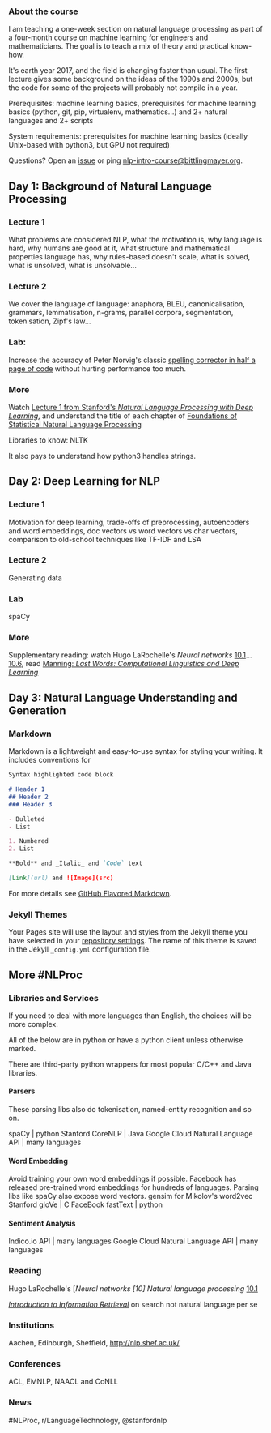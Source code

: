 ### About the course

I am teaching a one-week section on natural language processing as part of a four-month course on machine learning for engineers and mathematicians.  The goal is to teach a mix of theory and practical know-how.

It's earth year 2017, and the field is changing faster than usual.  The first lecture gives some background on the ideas of the 1990s and 2000s, but the code for some of the projects will probably not compile in a year.

Prerequisites: machine learning basics, prerequisites for machine learning basics (python, git, pip, virtualenv, mathematics...) and 2+ natural languages and 2+ scripts

System requirements: prerequisites for machine learning basics (ideally Unix-based with python3, but GPU not required)

Questions?  Open an [issue](https://github.com/bittlingmayer/nlp-intro-course/issues) or ping nlp-intro-course@bittlingmayer.org.

## Day 1: Background of Natural Language Processing

### Lecture 1

What problems are considered NLP, what the motivation is, why language is hard, why humans are good at it, what structure and mathematical properties language has, why rules-based doesn't scale, what is solved, what is unsolved, what is unsolvable…

### Lecture 2
We cover the language of language: anaphora, BLEU, canonicalisation, grammars, lemmatisation, n-grams, parallel corpora, segmentation, tokenisation, Zipf's law...

### Lab:
Increase the accuracy of Peter Norvig's classic [spelling corrector in half a page of code](http://norvig.com/spell-correct.html) without hurting performance too much.

### More
Watch [Lecture 1 from Stanford's *Natural Language Processing with Deep Learning*](https://www.youtube.com/watch?v=OQQ-W_63UgQ), and understand the title of each chapter of [Foundations of Statistical Natural Language Processing](https://nlp.stanford.edu/fsnlp/)

Libraries to know: NLTK

It also pays to understand how python3 handles strings.

## Day 2: Deep Learning for NLP

### Lecture 1
Motivation for deep learning, trade-offs of preprocessing, autoencoders and word embeddings, doc vectors vs word vectors vs char vectors, comparison to old-school techniques like TF-IDF and LSA

### Lecture 2
Generating data

### Lab
spaCy

### More
Supplementary reading: watch Hugo LaRochelle's *Neural networks* [10.1](https://www.youtube.com/watch?v=OzZIOiMVUyM&list=PL6Xpj9I5qXYEcOhn7TqghAJ6NAPrNmUBH&index=79)... [10.6](https://www.youtube.com/watch?v=FoDz01QNSiY&index=84&list=PL6Xpj9I5qXYEcOhn7TqghAJ6NAPrNmUBH), read [Manning: *Last Words: Computational Linguistics and Deep Learning*](mitp.nautil.us/article/170/last-words-computational-linguistics-and-deep-learning)

## Day 3: Natural Language Understanding and Generation



### Markdown

Markdown is a lightweight and easy-to-use syntax for styling your writing. It includes conventions for

```markdown
Syntax highlighted code block

# Header 1
## Header 2
### Header 3

- Bulleted
- List

1. Numbered
2. List

**Bold** and _Italic_ and `Code` text

[Link](url) and ![Image](src)
```

For more details see [GitHub Flavored Markdown](https://guides.github.com/features/mastering-markdown/).

### Jekyll Themes

Your Pages site will use the layout and styles from the Jekyll theme you have selected in your [repository settings](https://github.com/bittlingmayer/nlp-intro-course/settings). The name of this theme is saved in the Jekyll `_config.yml` configuration file.


## More #NLProc

### Libraries and Services

If you need to deal with more languages than English, the choices will be more complex.

All of the below are in python or have a python client unless otherwise marked.

There are third-party python wrappers for most popular C/C++ and Java libraries.

#### Parsers

These parsing libs also do tokenisation, named-entity recognition and so on.

spaCy | python
Stanford CoreNLP | Java
Google Cloud Natural Language API | many languages

#### Word Embedding
Avoid training your own word embeddings if possible.  Facebook has released pre-trained word embeddings for hundreds of languages.  Parsing libs like spaCy also expose word vectors.
gensim for Mikolov's word2vec  
Stanford gloVe | C
FaceBook fastText | python

#### Sentiment Analysis
Indico.io API | many languages
Google Cloud Natural Language API | many languages

### Reading

Hugo LaRochelle's [*Neural networks [10] Natural language processing* [10.1](https://www.youtube.com/watch?v=OzZIOiMVUyM&list=PL6Xpj9I5qXYEcOhn7TqghAJ6NAPrNmUBH&index=79)

[*Introduction to Information Retrieval*](https://nlp.stanford.edu/IR-book/) on search not natural language per se

### Institutions

Aachen, Edinburgh, Sheffield, http://nlp.shef.ac.uk/

### Conferences

ACL, EMNLP, NAACL and CoNLL

### News
#NLProc, r/LanguageTechnology, @stanfordnlp
